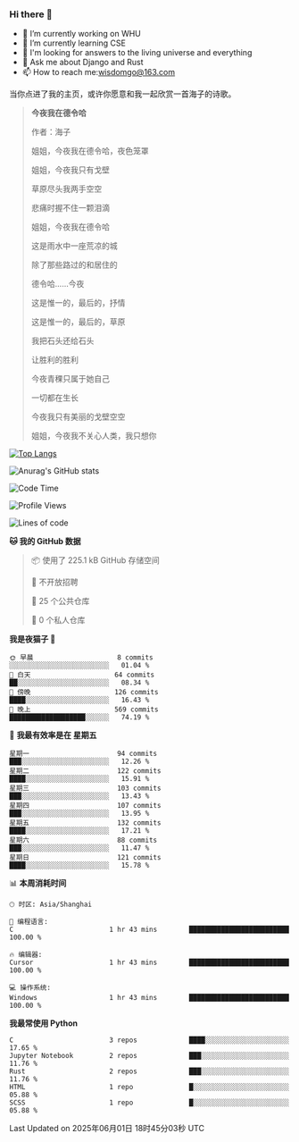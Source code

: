 ### Hi there 👋



- 🔭 I’m currently working on WHU
- 🌱 I’m currently learning CSE
- 🤔 I'm looking for answers to the living universe and everything
- 💬 Ask me about Django and Rust
- 📫 How to reach me:wisdomgo@163.com

当你点进了我的主页，或许你愿意和我一起欣赏一首海子的诗歌。

>**今夜我在德令哈**
>
>作者：海子
>
>姐姐，今夜我在德令哈，夜色笼罩
>
>姐姐，今夜我只有戈壁
>
>草原尽头我两手空空
>
>悲痛时握不住一颗泪滴
>
>姐姐，今夜我在德令哈
>
>这是雨水中一座荒凉的城
>
>除了那些路过的和居住的
>
>德令哈......今夜
>
>这是惟一的，最后的，抒情
>
>这是惟一的，最后的，草原
>
>我把石头还给石头
>
>让胜利的胜利
>
>今夜青稞只属于她自己
>
>一切都在生长
>
>今夜我只有美丽的戈壁空空
>
>姐姐，今夜我不关心人类，我只想你



[![Top Langs](https://github-readme-stats.vercel.app/api/top-langs/?username=wisdomgo&theme=onedark)](https://github.com/anuraghazra/github-readme-stats)

![Anurag's GitHub stats](https://github-readme-stats.vercel.app/api?username=wisdomgo&hide=contribs,stars&theme=synthwave)

<!--START_SECTION:waka-->
![Code Time](http://img.shields.io/badge/Code%20Time-460%20hrs%2018%20mins-blue)

![Profile Views](http://img.shields.io/badge/%E4%B8%AA%E4%BA%BA%E8%B5%84%E6%96%99%E8%A7%82%E7%9C%8B%E6%AC%A1%E6%95%B0-2-blue)

![Lines of code](https://img.shields.io/badge/%E4%BB%8E%E3%80%8CHello%20World%E3%80%8D%E8%B5%B7%E6%88%91%E5%B7%B2%E7%BB%8F%E5%86%99%E4%BA%86-639.5%20thousand%20%E8%A1%8C%E4%BB%A3%E7%A0%81-blue)

**🐱 我的 GitHub 数据** 

> 📦  使用了 225.1 kB GitHub 存储空间 
 > 
> 🚫 不开放招聘
 > 
> 📜 25 个公共仓库 
 > 
> 🔑 0 个私人仓库 
 > 
**我是夜猫子 🦉** 

```text
🌞 早晨                     8 commits           ░░░░░░░░░░░░░░░░░░░░░░░░░   01.04 % 
🌆 白天                     64 commits          ██░░░░░░░░░░░░░░░░░░░░░░░   08.34 % 
🌃 傍晚                     126 commits         ████░░░░░░░░░░░░░░░░░░░░░   16.43 % 
🌙 晚上                     569 commits         ███████████████████░░░░░░   74.19 % 
```
📅 **我最有效率是在 星期五** 

```text
星期一                      94 commits          ███░░░░░░░░░░░░░░░░░░░░░░   12.26 % 
星期二                      122 commits         ████░░░░░░░░░░░░░░░░░░░░░   15.91 % 
星期三                      103 commits         ███░░░░░░░░░░░░░░░░░░░░░░   13.43 % 
星期四                      107 commits         ███░░░░░░░░░░░░░░░░░░░░░░   13.95 % 
星期五                      132 commits         ████░░░░░░░░░░░░░░░░░░░░░   17.21 % 
星期六                      88 commits          ███░░░░░░░░░░░░░░░░░░░░░░   11.47 % 
星期日                      121 commits         ████░░░░░░░░░░░░░░░░░░░░░   15.78 % 
```


📊 **本周消耗时间** 

```text
🕑︎ 时区: Asia/Shanghai

💬 编程语言: 
C                        1 hr 43 mins        █████████████████████████   100.00 % 

🔥 编辑器: 
Cursor                   1 hr 43 mins        █████████████████████████   100.00 % 

💻 操作系统: 
Windows                  1 hr 43 mins        █████████████████████████   100.00 % 
```

**我最常使用 Python** 

```text
C                        3 repos             ████░░░░░░░░░░░░░░░░░░░░░   17.65 % 
Jupyter Notebook         2 repos             ███░░░░░░░░░░░░░░░░░░░░░░   11.76 % 
Rust                     2 repos             ███░░░░░░░░░░░░░░░░░░░░░░   11.76 % 
HTML                     1 repo              █░░░░░░░░░░░░░░░░░░░░░░░░   05.88 % 
SCSS                     1 repo              █░░░░░░░░░░░░░░░░░░░░░░░░   05.88 % 
```




 Last Updated on 2025年06月01日 18时45分03秒 UTC
<!--END_SECTION:waka-->
